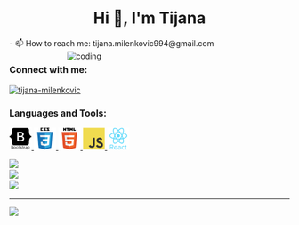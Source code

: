 <h1 align="center">Hi 👋, I'm Tijana</h1>
- 📫 How to reach me: tijana.milenkovic994@gmail.com

<img src="https://media.tenor.com/PP9v7VIs6R4AAAAd/scaler-create-impact.gif" align="right" alt="coding" width="400">

<h3 align="left">Connect with me:</h3>
<p align="left">
<a href="https://linkedin.com/in/tijana-milenkovic" target="blank"><img align="center" src="https://raw.githubusercontent.com/rahuldkjain/github-profile-readme-generator/master/src/images/icons/Social/linked-in-alt.svg" alt="tijana-milenkovic" height="30" width="40" /></a>
</p>

<h3 align="left">Languages and Tools:</h3>
<p align="left"> <a href="https://getbootstrap.com" target="_blank" rel="noreferrer"> <img src="https://raw.githubusercontent.com/devicons/devicon/master/icons/bootstrap/bootstrap-plain-wordmark.svg" alt="bootstrap" width="40" height="40"/> </a> <a href="https://www.w3schools.com/css/" target="_blank" rel="noreferrer"> <img src="https://raw.githubusercontent.com/devicons/devicon/master/icons/css3/css3-original-wordmark.svg" alt="css3" width="40" height="40"/> </a> <a href="https://www.w3.org/html/" target="_blank" rel="noreferrer"> <img src="https://raw.githubusercontent.com/devicons/devicon/master/icons/html5/html5-original-wordmark.svg" alt="html5" width="40" height="40"/> </a> <a href="https://developer.mozilla.org/en-US/docs/Web/JavaScript" target="_blank" rel="noreferrer"> <img src="https://raw.githubusercontent.com/devicons/devicon/master/icons/javascript/javascript-original.svg" alt="javascript" width="40" height="40"/> </a> <a href="https://reactjs.org/" target="_blank" rel="noreferrer"> <img src="https://raw.githubusercontent.com/devicons/devicon/master/icons/react/react-original-wordmark.svg" alt="react" width="40" height="40"/> </a> </p>

![](https://github-readme-stats.vercel.app/api?username=ITijana&theme=dark&hide_border=false&include_all_commits=true&count_private=true)<br/>
![](https://github-readme-streak-stats.herokuapp.com/?user=ITijana&theme=dark&hide_border=false)<br/>
![](https://github-readme-stats.vercel.app/api/top-langs/?username=ITijana&theme=dark&hide_border=false&include_all_commits=true&count_private=true&layout=compact)

---
[![](https://visitcount.itsvg.in/api?id=ITijana&icon=0&color=0)](https://visitcount.itsvg.in)

<!-- Proudly created with GPRM ( https://gprm.itsvg.in ) -->
